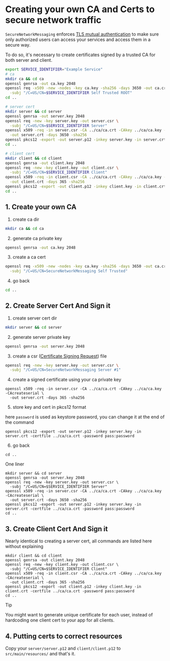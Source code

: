 # Creating your own CA and Certs to secure network traffic

`SecureNetworkMessaging` enforces [TLS mutual authentication](https://en.wikipedia.org/wiki/Mutual_authentication) to make sure only authorized users can access your services and access them in a secure way.

To do so, it's necessary to create certificates signed by a trusted CA for both server and client.

```bash
export SERVICE_IDENTIFIER="Example Service"
# ca
mkdir ca && cd ca
openssl genrsa -out ca.key 2048 
openssl req -x509 -new -nodes -key ca.key -sha256 -days 3650 -out ca.crt \
  -subj "/C=US/CN=$SERVICE_IDENTIFIER Self Trusted ROOT"
cd ..

# server cert
mkdir server && cd server
openssl genrsa -out server.key 2048
openssl req -new -key server.key -out server.csr \
  -subj "/C=US/CN=$SERVICE_IDENTIFIER Server"
openssl x509 -req -in server.csr -CA ../ca/ca.crt -CAkey ../ca/ca.key -CAcreateserial \
  -out server.crt -days 3650 -sha256
openssl pkcs12 -export -out server.p12 -inkey server.key -in server.crt -certfile ../ca/ca.crt -password pass:password
cd ..

# client cert
mkdir client && cd client
openssl genrsa -out client.key 2048
openssl req -new -key client.key -out client.csr \
  -subj "/C=US/CN=$SERVICE_IDENTIFIER Client"
openssl x509 -req -in client.csr -CA ../ca/ca.crt -CAkey ../ca/ca.key -CAcreateserial \
  -out client.crt -days 365 -sha256
openssl pkcs12 -export -out client.p12 -inkey client.key -in client.crt -certfile ../ca/ca.crt -password pass:password
cd ..
```

## 1. Create your own CA

1. create ca dir

```bash
mkdir ca && cd ca
```

2. generate ca private key

```bash
openssl genrsa -out ca.key 2048 
```

3. create a ca cert

```bash
openssl req -x509 -new -nodes -key ca.key -sha256 -days 3650 -out ca.crt \
  -subj "/C=US/CN=SecureNetworkMessaging Self Trusted"
```

4. go back

```bash
cd ..
```


## 2. Create Server Cert And Sign it

1. create server cert dir

```bash
mkdir server && cd server
```

2. generate server private key

```bash
openssl genrsa -out server.key 2048
```

3. create a csr ([Certificate Signing Request](https://en.wikipedia.org/wiki/Certificate_signing_request)) file

```bash
openssl req -new -key server.key -out server.csr \
  -subj "/C=US/CN=SecureNetworkMessaging Server #1"
```

4. create a signed certificate using your ca private key

```
openssl x509 -req -in server.csr -CA ../ca/ca.crt -CAkey ../ca/ca.key -CAcreateserial \
  -out server.crt -days 365 -sha256
```

5. store key and cert in pkcs12 format

here `password` is used as keystore password, you can change it at the end of the command

```
openssl pkcs12 -export -out server.p12 -inkey server.key -in server.crt -certfile ../ca/ca.crt -password pass:password
```

6. go back

```
cd ..
```

One liner

```
mkdir server && cd server
openssl genrsa -out server.key 2048
openssl req -new -key server.key -out server.csr \
  -subj "/C=US/CN=$SERVICE_IDENTIFIER Server"
openssl x509 -req -in server.csr -CA ../ca/ca.crt -CAkey ../ca/ca.key -CAcreateserial \
  -out server.crt -days 3650 -sha256
openssl pkcs12 -export -out server.p12 -inkey server.key -in server.crt -certfile ../ca/ca.crt -password pass:password
cd ..

```



## 3. Create Client Cert And Sign it

Nearly identical to creating a server cert, all commands are listed here without explaining

```
mkdir client && cd client
openssl genrsa -out client.key 2048
openssl req -new -key client.key -out client.csr \
  -subj "/C=US/CN=$SERVICE_IDENTIFIER Client"
openssl x509 -req -in client.csr -CA ../ca/ca.crt -CAkey ../ca/ca.key -CAcreateserial \
  -out client.crt -days 365 -sha256
openssl pkcs12 -export -out client.p12 -inkey client.key -in client.crt -certfile ../ca/ca.crt -password pass:password
cd ..
```

> [!TIP]
> You might want to generate unique certificate for each user, instead of hardcoding one client cert to your app for all clients.

## 4. Putting certs to correct resources

Copy your `server/server.p12`  and `client/client.p12` to `src/main/resources/` and that's it.
